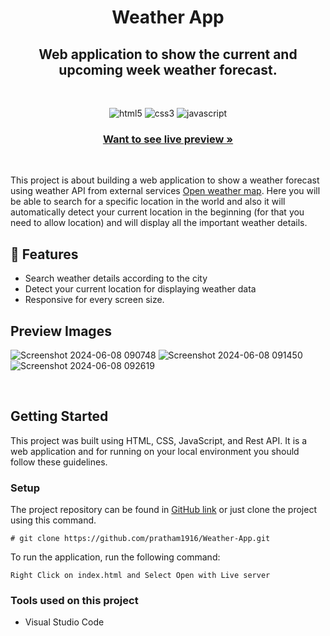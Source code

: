 <h1 align="center">Weather App</h1> 
<h2 align="center">Web application to show the current and upcoming week weather forecast.</h2>    

<br />
<p align="center">
    <img src="https://img.shields.io/badge/HTML5-E34F26?style=for-the-badge&logo=html5&logoColor=white" alt="html5" />
    <img src="https://img.shields.io/badge/CSS3-1572B6?style=for-the-badge&logo=css3&logoColor=white" alt="css3"/>  
    <img src="https://img.shields.io/badge/JavaScript-F7DF1E?style=for-the-badge&logo=javascript&logoColor=black" alt="javascript"/>
</p>

<h3 align="center"><a href="https://prathams-weather-app.netlify.app/"><strong>Want to see live preview »</strong></a></h3>

<br/>


This project is about building a web application to show a weather forecast using weather API from external services [Open weather map](https://openweathermap.org/). Here you will be able to search for a specific location in the world and also it will automatically detect your current location in the beginning (for that you need to allow location) and will display all the important weather details.

## 🚀 Features
- Search weather details according to the city
- Detect your current location for displaying weather data
- Responsive for every screen size.

## Preview Images
![Screenshot 2024-06-08 090748](https://github.com/pratham1916/Weather-App/assets/120631770/26f851ac-539f-4e85-815d-84259f755916)
![Screenshot 2024-06-08 091450](https://github.com/pratham1916/Weather-App/assets/120631770/72b5deea-de54-499f-89dc-00888f3baf2d)
![Screenshot 2024-06-08 092619](https://github.com/pratham1916/Weather-App/assets/120631770/0d87ed76-75fc-4499-9d4c-170be167cd9a)

<br/>

## Getting Started

This project was built using HTML, CSS, JavaScript, and Rest API. It is a web application and for running on your local environment you should follow these guidelines.

### Setup

The project repository can be found in [GitHub link](https://github.com/pratham1916/Weather-App.git) or just clone the project using this command. 

```
# git clone https://github.com/pratham1916/Weather-App.git
```

To run the application, run the following command:

```
Right Click on index.html and Select Open with Live server
```
### Tools used on this project

- Visual Studio Code
<br/>
